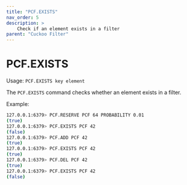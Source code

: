 ```yaml
---
title: "PCF.EXISTS"
nav_order: 5
description: >
    Check if an element exists in a filter
parent: "Cuckoo Filter"
---
```


# PCF.EXISTS

Usage: `PCF.EXISTS key element`

The `PCF.EXISTS` command checks whether an element exists in a filter.

Example:

```bash
127.0.0.1:6379> PCF.RESERVE PCF 64 PROBABILITY 0.01
(true)
127.0.0.1:6379> PCF.EXISTS PCF 42
(false)
127.0.0.1:6379> PCF.ADD PCF 42
(true)
127.0.0.1:6379> PCF.EXISTS PCF 42
(true)
127.0.0.1:6379> PCF.DEL PCF 42
(true)
127.0.0.1:6379> PCF.EXISTS PCF 42
(false)
```